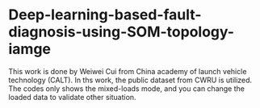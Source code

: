 # Deep-learning-based-fault-diagnosis-using-SOM-topology-iamge
This work is done by Weiwei Cui from China academy of launch vehicle technology (CALT).
In ths work, the public dataset from CWRU is utilized. The codes only shows the mixed-loads mode, and you can change the loaded data to validate other situation.
